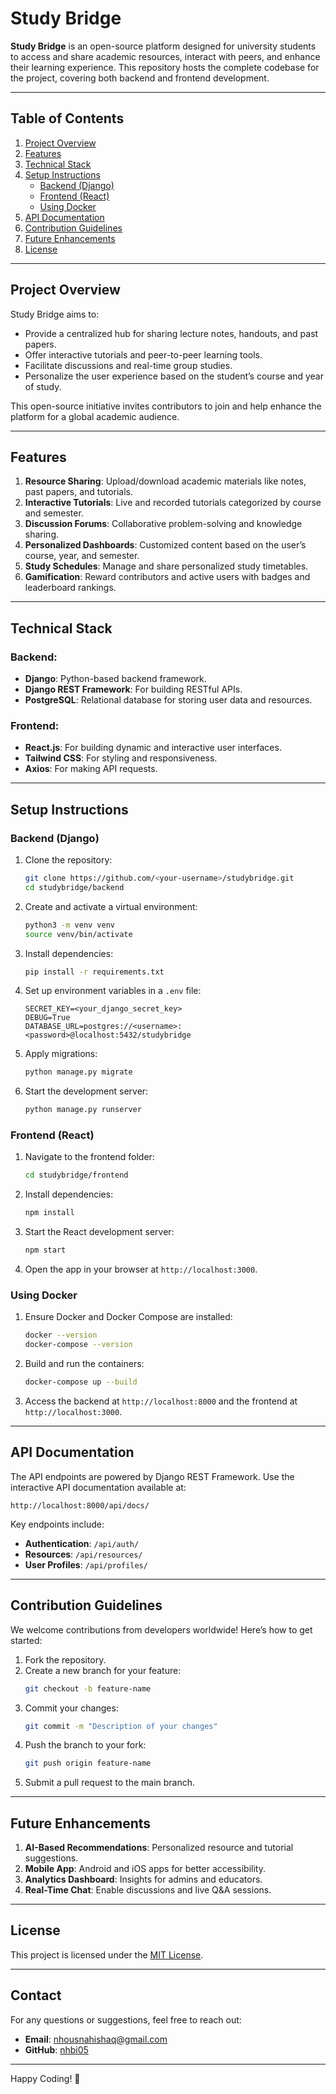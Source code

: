 # Study Bridge

**Study Bridge** is an open-source platform designed for university students to access and share academic resources, interact with peers, and enhance their learning experience. This repository hosts the complete codebase for the project, covering both backend and frontend development.

---

## Table of Contents

1. [Project Overview](#project-overview)
2. [Features](#features)
3. [Technical Stack](#technical-stack)
4. [Setup Instructions](#setup-instructions)
   - [Backend (Django)](#backend-django)
   - [Frontend (React)](#frontend-react)
   - [Using Docker](#using-docker)
5. [API Documentation](#api-documentation)
6. [Contribution Guidelines](#contribution-guidelines)
7. [Future Enhancements](#future-enhancements)
8. [License](#license)

---

## Project Overview

Study Bridge aims to:

- Provide a centralized hub for sharing lecture notes, handouts, and past papers.
- Offer interactive tutorials and peer-to-peer learning tools.
- Facilitate discussions and real-time group studies.
- Personalize the user experience based on the student’s course and year of study.

This open-source initiative invites contributors to join and help enhance the platform for a global academic audience.

---

## Features

1. **Resource Sharing**: Upload/download academic materials like notes, past papers, and tutorials.
2. **Interactive Tutorials**: Live and recorded tutorials categorized by course and semester.
3. **Discussion Forums**: Collaborative problem-solving and knowledge sharing.
4. **Personalized Dashboards**: Customized content based on the user’s course, year, and semester.
5. **Study Schedules**: Manage and share personalized study timetables.
6. **Gamification**: Reward contributors and active users with badges and leaderboard rankings.

---

## Technical Stack

### Backend:

- **Django**: Python-based backend framework.
- **Django REST Framework**: For building RESTful APIs.
- **PostgreSQL**: Relational database for storing user data and resources.

### Frontend:

- **React.js**: For building dynamic and interactive user interfaces.
- **Tailwind CSS**: For styling and responsiveness.
- **Axios**: For making API requests.

---

## Setup Instructions

### Backend (Django)

1. Clone the repository:
   ```bash
   git clone https://github.com/<your-username>/studybridge.git
   cd studybridge/backend
   ```
2. Create and activate a virtual environment:
   ```bash
   python3 -m venv venv
   source venv/bin/activate
   ```
3. Install dependencies:
   ```bash
   pip install -r requirements.txt
   ```
4. Set up environment variables in a `.env` file:
   ```env
   SECRET_KEY=<your_django_secret_key>
   DEBUG=True
   DATABASE_URL=postgres://<username>:<password>@localhost:5432/studybridge
   ```
5. Apply migrations:
   ```bash
   python manage.py migrate
   ```
6. Start the development server:
   ```bash
   python manage.py runserver
   ```

### Frontend (React)

1. Navigate to the frontend folder:
   ```bash
   cd studybridge/frontend
   ```
2. Install dependencies:
   ```bash
   npm install
   ```
3. Start the React development server:
   ```bash
   npm start
   ```
4. Open the app in your browser at `http://localhost:3000`.

### Using Docker

1. Ensure Docker and Docker Compose are installed:
   ```bash
   docker --version
   docker-compose --version
   ```
2. Build and run the containers:
   ```bash
   docker-compose up --build
   ```
3. Access the backend at `http://localhost:8000` and the frontend at `http://localhost:3000`.

---

## API Documentation

The API endpoints are powered by Django REST Framework. Use the interactive API documentation available at:

```
http://localhost:8000/api/docs/
```

Key endpoints include:

- **Authentication**: `/api/auth/`
- **Resources**: `/api/resources/`
- **User Profiles**: `/api/profiles/`

---

## Contribution Guidelines

We welcome contributions from developers worldwide! Here’s how to get started:

1. Fork the repository.
2. Create a new branch for your feature:
   ```bash
   git checkout -b feature-name
   ```
3. Commit your changes:
   ```bash
   git commit -m "Description of your changes"
   ```
4. Push the branch to your fork:
   ```bash
   git push origin feature-name
   ```
5. Submit a pull request to the main branch.

---

## Future Enhancements

1. **AI-Based Recommendations**: Personalized resource and tutorial suggestions.
2. **Mobile App**: Android and iOS apps for better accessibility.
3. **Analytics Dashboard**: Insights for admins and educators.
4. **Real-Time Chat**: Enable discussions and live Q&A sessions.

---

## License

This project is licensed under the [MIT License](LICENSE).

---

## Contact

For any questions or suggestions, feel free to reach out:

- **Email**: [nhousnahishaq@gmail.com](mailto:nhousnahishaq@gmail.com)
- **GitHub**: [nhbi05](https://github.com/nhbi05)

---

Happy Coding! 🚀
